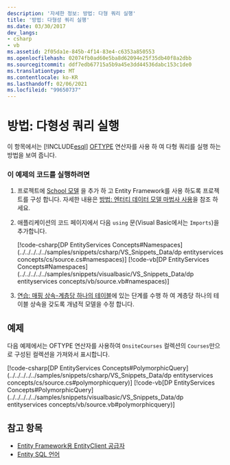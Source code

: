 ```yaml
---
description: '자세한 정보: 방법: 다형 쿼리 실행'
title: '방법: 다형성 쿼리 실행'
ms.date: 03/30/2017
dev_langs:
- csharp
- vb
ms.assetid: 2f05da1e-845b-4f14-83e4-c6353a850553
ms.openlocfilehash: 02074fb0ad60e5ba8d62094e25f35db40f8a2dbb
ms.sourcegitcommit: ddf7edb67715a5b9a45e3dd44536dabc153c1de0
ms.translationtype: MT
ms.contentlocale: ko-KR
ms.lasthandoff: 02/06/2021
ms.locfileid: "99650737"
---
```

# <a name="how-to-execute-a-polymorphic-query"></a>방법: 다형성 쿼리 실행

이 항목에서는 [!INCLUDE[esql](../../../../../includes/esql-md.md)] [OFTYPE](./language-reference/oftype-entity-sql.md) 연산자를 사용 하 여 다형 쿼리를 실행 하는 방법을 보여 줍니다.

### <a name="to-run-the-code-in-this-example"></a>이 예제의 코드를 실행하려면

1. 프로젝트에 [School 모델](/previous-versions/dotnet/netframework-4.0/bb896300(v=vs.100)) 을 추가 하 고 Entity Framework를 사용 하도록 프로젝트를 구성 합니다. 자세한 내용은 [방법: 엔터티 데이터 모델 마법사 사용](/previous-versions/dotnet/netframework-4.0/bb738677(v=vs.100))을 참조 하세요.

2. 애플리케이션의 코드 페이지에서 다음 `using` 문(Visual Basic에서는 `Imports`)을 추가합니다.

    [!code-csharp[DP EntityServices Concepts#Namespaces](../../../../../samples/snippets/csharp/VS_Snippets_Data/dp entityservices concepts/cs/source.cs#namespaces)]
    [!code-vb[DP EntityServices Concepts#Namespaces](../../../../../samples/snippets/visualbasic/VS_Snippets_Data/dp entityservices concepts/vb/source.vb#namespaces)]

3. [연습: 매핑 상속-계층당 하나의 테이블](/previous-versions/dotnet/netframework-4.0/cc716683(v=vs.100))에 있는 단계를 수행 하 여 계층당 하나의 테이블 상속을 갖도록 개념적 모델을 수정 합니다.

## <a name="example"></a>예제

다음 예제에서는 OFTYPE 연산자를 사용하여 `OnsiteCourses` 컬렉션의 `Courses`만으로 구성된 컬렉션을 가져와서 표시합니다.

[!code-csharp[DP EntityServices Concepts#PolymorphicQuery](../../../../../samples/snippets/csharp/VS_Snippets_Data/dp entityservices concepts/cs/source.cs#polymorphicquery)]
[!code-vb[DP EntityServices Concepts#PolymorphicQuery](../../../../../samples/snippets/visualbasic/VS_Snippets_Data/dp entityservices concepts/vb/source.vb#polymorphicquery)]

## <a name="see-also"></a>참고 항목

- [Entity Framework용 EntityClient 공급자](entityclient-provider-for-the-entity-framework.md)
- [Entity SQL 언어](./language-reference/entity-sql-language.md)
